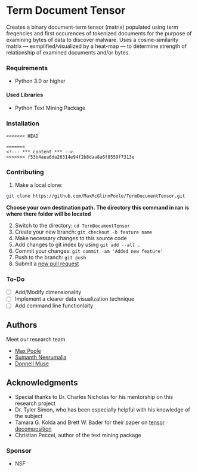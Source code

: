 # Term Document Tensor

Creates a binary document-term tensor (matrix) populated using term freqencies and first occurences of tokenized documents for the purpose of examining bytes of data to discover malware. Uses a cosine-similarity matrix — exmplified/visualized by a heat-map — to determine strength of relationship of examined documents and/or bytes.

### Requirements

* Python 3.0 or higher

#### Used Libraries 

* Python Text Mining Package

### Installation
```
<<<<<<< HEAD

=======
<!--- *** content *** -->
>>>>>>> f53b4aea6da26314e94f2b8daa8a6f8559f7313e
```

### Contributing

1. Make a local clone: 
  ```sh
  git clone https://github.com/MaxMcGlinnPoole/TermDocumentTensor.git
  ```
  **Choose your own destination path. The directory this command in ran is where there folder will be located**

2. Switch to the directory: `cd TermDocumentTensor` 
3. Create your new branch: `git checkout -b feature name`
4. Make necessary changes to this source code
5. Add changes to git index by using `git add --all .`
6. Commit your changes: `git commit -am 'Added new feature'`
7. Push to the branch: `git push`
8. Submit a [new pull request](https://github.com/MaxMcGlinnPoole/TermDocumentTensor/pull/new)

### To-Do

- [ ] Add/Modify dimensionality
- [ ] Implement a clearer data visualization technique
- [ ] Add command line functionlaity

## Authors 
Meet our research team
* [Max Poole](https://github.com/MaxMcGlinnPoole)
* [Sumanth Neerumalla](https://github.com/sumanthneerumalla)
* [Donnell Muse](https://github.com/Donnell794)

## Acknowledgments

* Special thanks to Dr. Charles Nicholas for his mentorship on this research project
* Dr. Tyler Simon, who has been especially helpful with his knowledge of the subject
* Tamara G. Kolda and Brett W. Bader for their paper on [tensor decomposition](http://www.sandia.gov/~tgkolda/pubs/pubfiles/TensorReview.pdf) 
* Christian Peccei, author of the text mining package

### Sponsor

* NSF